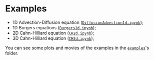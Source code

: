 # Examples

* 1D Advection-Diffusion equation ([`DiffusionAdvection1d.ipynb`](https://github.com/elvissoares/spectralETD/blob/main/examples/DiffusionAdvection1d.ipynb));
* 1D Burgers equations ([`Burgers1d.ipynb`](https://github.com/elvissoares/spectralETD/blob/main/examples/Burgers1d.ipynb));
* 2D Cahn-Hilliard equation ([`CH2d.ipynb`](https://github.com/elvissoares/spectralETD/blob/main/examples/CH2d.ipynb));
* 3D Cahn-Hilliard equation ([`CH3d.ipynb`](https://github.com/elvissoares/spectralETD/blob/main/examples/CH3d.ipynb));

You can see some plots and movies of the examples in the [`examples`](https://github.com/elvissoares/spectralETD/blob/main/examples)'s folder.
